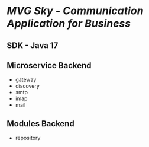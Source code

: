 # *MVG Sky - Communication Application for Business*

## SDK - Java 17

## Microservice Backend

- gateway
- discovery
- smtp
- imap
- mail

## Modules Backend

- repository
